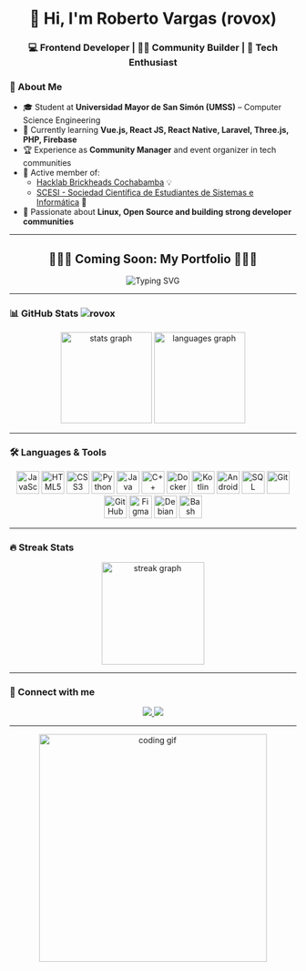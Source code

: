 <h1 align="center">👋 Hi, I'm Roberto Vargas (rovox)</h1>
<h3 align="center">💻 Frontend Developer | 🙋‍♂️ Community Builder | 🤖 Tech Enthusiast</h3>

### 🚀 About Me  
- 🎓 Student at **Universidad Mayor de San Simón (UMSS)** – Computer Science Engineering  
- 🌱 Currently learning **Vue.js, React JS, React Native, Laravel, Three.js, PHP, Firebase**  
- 🏆 Experience as **Community Manager** and event organizer in tech communities  
- 🤝 Active member of:  
  - [Hacklab Brickheads Cochabamba](https://github.com/hacklab-brickheads-cochabamba) 💡  
  - [SCESI - Sociedad Científica de Estudiantes de Sistemas e Informática](https://github.com/scesi) 🚀  
- 🐧 Passionate about **Linux, Open Source and building strong developer communities**  
---

<!-- 🚧 Sección llamativa para el futuro portafolio -->
<div align="center">

  ## 🌈✨🚀 Coming Soon: **My Portfolio** 🚀✨🌈
  
  <img src="https://readme-typing-svg.herokuapp.com?font=Fira+Code&weight=600&size=24&pause=1000&color=FF61F6&width=900&lines=🔥+Stay+tuned+for+my+personal+portfolio!;🚀+Showcasing+projects,+designs,+and+collabs;💡+Frontend+Dev+%7C+Community+Manager+%7C+Open+Source" alt="Typing SVG" />
  
</div>

---

### 📊 GitHub Stats  <img src="https://komarev.com/ghpvc/?username=rovox&label=Profile%20views&color=0e75b6&style=flat" alt="rovox" />
<div align="center">
  <img src="https://github-readme-stats.vercel.app/api?username=rovox&show_icons=true&theme=tokyonight&count_private=true" height="160" alt="stats graph" />
  <img src="https://github-readme-stats.vercel.app/api/top-langs?username=rovox&layout=compact&langs_count=6&theme=tokyonight" height="160" alt="languages graph" />
</div>

---

### 🛠️ Languages & Tools  
<div align="center">
  
  <!-- Lenguajes principales -->
  <img src="https://cdn.jsdelivr.net/gh/devicons/devicon/icons/javascript/javascript-original.svg" height="40" alt="JavaScript" />
  <img src="https://cdn.jsdelivr.net/gh/devicons/devicon/icons/html5/html5-original.svg" height="40" alt="HTML5" />
  <img src="https://cdn.jsdelivr.net/gh/devicons/devicon/icons/css3/css3-original.svg" height="40" alt="CSS3" />
  <img src="https://cdn.jsdelivr.net/gh/devicons/devicon/icons/python/python-original.svg" height="40" alt="Python" />
  <img src="https://cdn.jsdelivr.net/gh/devicons/devicon/icons/java/java-original.svg" height="40" alt="Java" />
  <img src="https://cdn.jsdelivr.net/gh/devicons/devicon/icons/cplusplus/cplusplus-original.svg" height="40" alt="C++" />
  
  <!-- Frameworks & otros -->
  <img src="https://cdn.jsdelivr.net/gh/devicons/devicon/icons/docker/docker-original.svg" height="40" alt="Docker" />
  <img src="https://cdn.jsdelivr.net/gh/devicons/devicon/icons/kotlin/kotlin-original.svg" height="40" alt="Kotlin" />
  <img src="https://cdn.jsdelivr.net/gh/devicons/devicon/icons/android/android-original.svg" height="40" alt="Android" />
  <img src="https://cdn.jsdelivr.net/gh/devicons/devicon/icons/microsoftsqlserver/microsoftsqlserver-plain.svg" height="40" alt="SQL Server" />
  <img src="https://cdn.jsdelivr.net/gh/devicons/devicon/icons/git/git-original.svg" height="40" alt="Git" />
  <img src="https://cdn.jsdelivr.net/gh/devicons/devicon/icons/github/github-original.svg" height="40" alt="GitHub" />
  <img src="https://cdn.jsdelivr.net/gh/devicons/devicon/icons/figma/figma-original.svg" height="40" alt="Figma" />
  <img src="https://cdn.jsdelivr.net/gh/devicons/devicon/icons/debian/debian-original.svg" height="40" alt="Debian" />
  <img src="https://cdn.jsdelivr.net/gh/devicons/devicon/icons/bash/bash-original.svg" height="40" alt="Bash" />
</div>

---

### 🔥 Streak Stats  
<div align="center">
  <img src="https://streak-stats.demolab.com?user=rovox&theme=tokyonight&border_radius=5&short_numbers=true&date_format=M%20j%5B%2C%20Y%5D&mode=weekly" height="180" alt="streak graph" />
</div>

---

### 🤝 Connect with me  
<div align="center">
  <a href="mailto:varor.joseroberto@gmail.com">
    <img src="https://img.shields.io/badge/Gmail-D14836?style=for-the-badge&logo=gmail&logoColor=white" />
  </a>
  <a href="https://www.linkedin.com/in/roberto-vargas-274ba0222/">
    <img src="https://img.shields.io/badge/LinkedIn-0077B5?style=for-the-badge&logo=linkedin&logoColor=white" />
  </a>
</div>

---

<!-- Extra gif divertido para animar -->
<div align="center">
  <img src="https://media2.giphy.com/media/v1.Y2lkPTc5MGI3NjExNm1vaWF4N2F4cDl3dmJpaDJnazBiZmg4OWszdGR1a2Z1bGg5dXFudyZlcD12MV9pbnRlcm5hbF9naWZfYnlfaWQmY3Q9Zw/6SPT4vjEWBPjECMXwr/giphy.gif" height="400" alt="coding gif" />
</div>

